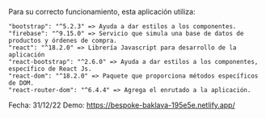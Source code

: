 Para su correcto funcionamiento, esta aplicación utiliza:

    "bootstrap": "^5.2.3" => Ayuda a dar estilos a los componentes.
    "firebase": "^9.15.0" => Servicio que simula una base de datos de productos y órdenes de compra.
    "react": "^18.2.0" => Librería Javascript para desarrollo de la aplicación
    "react-bootstrap": "^2.6.0" => Ayuda a dar estilos a los componentes, específico de React Js.
    "react-dom": "^18.2.0" => Paquete que proporciona métodos específicos de DOM.
    "react-router-dom": "^6.4.4" => Agrega el enrutado a la aplicación.

Fecha: 31/12/22
Demo: https://bespoke-baklava-195e5e.netlify.app/